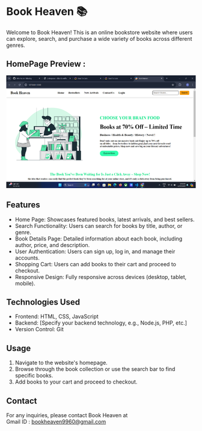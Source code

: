 # Book Heaven 📚

Welcome to Book Heaven! This is an online bookstore website where users can explore, search, and purchase a wide variety of books across different genres.

## HomePage Preview :
<img src="./images/Screenshot (335).png" height=300px/>

## Features
- Home Page: Showcases featured books, latest arrivals, and best sellers.
- Search Functionality: Users can search for books by title, author, or genre.
- Book Details Page: Detailed information about each book, including author, price, and description.
- User Authentication: Users can sign up, log in, and manage their accounts.
- Shopping Cart: Users can add books to their cart and proceed to checkout.
- Responsive Design: Fully responsive across devices (desktop, tablet, mobile).

## Technologies Used
- Frontend: HTML, CSS, JavaScript
- Backend: [Specify your backend technology, e.g., Node.js, PHP, etc.]
- Version Control: Git

## Usage
1. Navigate to the website's homepage.
2. Browse through the book collection or use the search bar to find specific books.
3. Add books to your cart and proceed to checkout.

## Contact
For any inquiries, please contact Book Heaven at <br> Gmail ID : bookheaven9960@gmail.com

